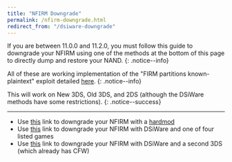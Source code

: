 ```yaml
---
title: "NFIRM Downgrade"
permalink: /nfirm-downgrade.html
redirect_from: "/dsiware-downgrade"
---
```


If you are between 11.0.0 and 11.2.0, you must follow this guide to downgrade your NFIRM using one of the methods at the bottom of this page to directly dump and restore your NAND.
{: .notice--info}

All of these are working implementation of the "FIRM partitions known-plaintext" exploit detailed [here](https://www.3dbrew.org/wiki/3DS_System_Flaws).
{: .notice--info}

This will work on New 3DS, Old 3DS, and 2DS (although the DSiWare methods have some restrictions).
{: .notice--success}

---

+ Use [this](hardmod-downgrade) link to downgrade your NFIRM with a [hardmod](https://gbatemp.net/threads/414498/)
+ Use [this](dsiware-downgrade-(save-injection)) link to downgrade your NFIRM with DSiWare and one of four listed games
+ Use [this](dsiware-downgrade-(app-injection-and-second-3ds)) link to downgrade your NFIRM with DSiWare and a second 3DS (which already has CFW)
